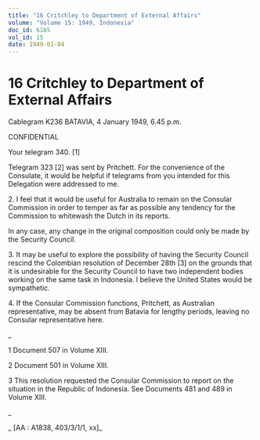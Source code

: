 ```yaml
---
title: "16 Critchley to Department of External Affairs"
volume: "Volume 15: 1949, Indonesia"
doc_id: 6185
vol_id: 15
date: 1949-01-04
---
```


# 16 Critchley to Department of External Affairs

Cablegram K236 BATAVIA, 4 January 1949, 6.45 p.m.

CONFIDENTIAL

Your telegram 340. [1]

Telegram 323 [2] was sent by Pritchett. For the convenience of the Consulate, it would be helpful if telegrams from you intended for this Delegation were addressed to me.

2\. I feel that it would be useful for Australia to remain on the Consular Commission in order to temper as far as possible any tendency for the Commission to whitewash the Dutch in its reports.

In any case, any change in the original composition could only be made by the Security Council.

3\. It may be useful to explore the possibility of having the Security Council rescind the Colombian resolution of December 28th [3] on the grounds that it is undesirable for the Security Council to have two independent bodies working on the same task in Indonesia. I believe the United States would be sympathetic.

4\. If the Consular Commission functions, Pritchett, as Australian representative, may be absent from Batavia for lengthy periods, leaving no Consular representative here.

_

1 Document 507 in Volume XIII.

2 Document 501 in Volume XIII.

3 This resolution requested the Consular Commission to report on the situation in the Republic of Indonesia. See Documents 481 and 489 in Volume XIII.

_

_ [AA : A1838, 403/3/1/1, xx]_
